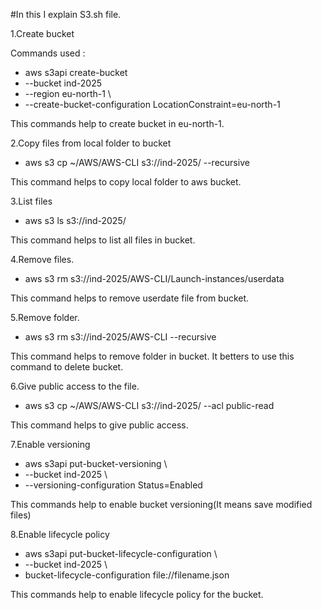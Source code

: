 #In  this I explain S3.sh file.

1.Create bucket 

  Commands used :

  * aws s3api create-bucket
  * --bucket ind-2025
  * --region eu-north-1 \
  * --create-bucket-configuration LocationConstraint=eu-north-1

  This commands help to create bucket in eu-north-1.

2.Copy files from local folder to bucket

 * aws s3 cp ~/AWS/AWS-CLI s3://ind-2025/ --recursive

 This command helps to copy local folder to aws bucket.

3.List files

 * aws s3 ls s3://ind-2025/

  This command helps to list all files in bucket.

4.Remove files.

  * aws s3 rm s3://ind-2025/AWS-CLI/Launch-instances/userdata

  This command helps to remove userdate file from bucket.

5.Remove folder.

  * aws s3 rm s3://ind-2025/AWS-CLI --recursive

  This command helps to remove folder in bucket.
  It betters to use this command to delete bucket.

6.Give public access to the file.

  * aws s3 cp ~/AWS/AWS-CLI s3://ind-2025/ --acl public-read

  This command helps to give public access.

7.Enable versioning

  * aws s3api put-bucket-versioning \
  * --bucket ind-2025 \
  * --versioning-configuration Status=Enabled 

  This commands help to enable bucket versioning(It means save modified files)

8.Enable lifecycle policy

 * aws s3api put-bucket-lifecycle-configuration \
 * --bucket ind-2025 \
 * bucket-lifecycle-configuration file://filename.json

 This commands help to enable lifecycle policy for the bucket.

